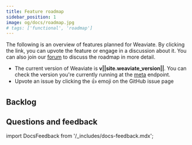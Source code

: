 ```yaml
---
title: Feature roadmap
sidebar_position: 1
image: og/docs/roadmap.jpg
# tags: ['functional', 'roadmap']
---
```



The following is an overview of features planned for Weaviate. By clicking the link, you can upvote the feature or engage in a discussion about it. You can also join our [forum](https://forum.weaviate.io/) to discuss the roadmap in more detail.

* The current version of Weaviate is **v||site.weaviate_version||**. You can check the version you're currently running at the [meta](/weaviate/api/rest#tag/meta) endpoint.
* Upvote an issue by clicking the 👍 emoji on the GitHub issue page

<!-- ADDS PLANNED VERSIONS -->
<!-- {% for label in site.data.roadmap %}
{% if label[0] != 'backlog' %}
## {{ label[0] | replace: 'planned-', 'Planned for version ' | camelcase }}
{% assign description = label[1].description | strip_newlines %}
{% if description != '' %}
<small>{{ description }}</small>
{% endif %} -->

<!-- <ul class="list-group mb-4">
{% assign issues = label[1].items | sort: '+1' | reverse %}
{% for issue in issues %}
<li class="list-group-item">
    <a href="{{ issue.url }}" target="_blank">{{ issue.title }}</a> – 👍 {{ issue['+1'] }}
</li>
{% endfor %}
</ul>

{% endif %}
{% endfor %} -->

<!-- ADDS BACKLOG -->
## Backlog
<!-- <ul class="list-group mb-4">
{% assign backlog = site.data.roadmap['backlog'].items | sort: '+1' | reverse %}
{% for issue in backlog %}
<li class="list-group-item">
    <a href="{{ issue.url }}" target="_blank">{{ issue.title }}</a> – 👍 {{ issue['+1'] }}
</li>
{% endfor %}
</ul> -->


## Questions and feedback

import DocsFeedback from '/_includes/docs-feedback.mdx';

<DocsFeedback/>
